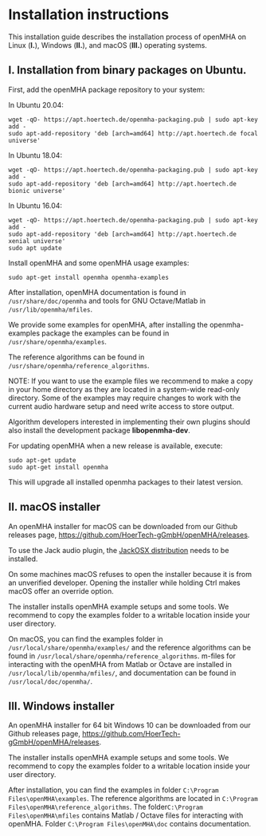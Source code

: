 # Installation instructions

This installation guide describes the installation process of openMHA on
Linux (__I.__), Windows (__II.__), and macOS (__III.__) operating systems.

## I. Installation from binary packages on Ubuntu.

First, add the openMHA package repository to your system:

In Ubuntu 20.04:

    wget -qO- https://apt.hoertech.de/openmha-packaging.pub | sudo apt-key add -
    sudo apt-add-repository 'deb [arch=amd64] http://apt.hoertech.de focal universe'

In Ubuntu 18.04:

    wget -qO- https://apt.hoertech.de/openmha-packaging.pub | sudo apt-key add -
    sudo apt-add-repository 'deb [arch=amd64] http://apt.hoertech.de bionic universe'

In Ubuntu 16.04:

    wget -qO- https://apt.hoertech.de/openmha-packaging.pub | sudo apt-key add -
    sudo apt-add-repository 'deb [arch=amd64] http://apt.hoertech.de xenial universe'
    sudo apt update

Install openMHA and some openMHA usage examples:
```
sudo apt-get install openmha openmha-examples
```

After installation, openMHA documentation is found in
`/usr/share/doc/openmha`
and tools for GNU Octave/Matlab in `/usr/lib/openmha/mfiles`.

We provide some examples for openMHA, after installing the openmha-examples
package the examples can be found in `/usr/share/openmha/examples`.

The reference algorithms can be found in `/usr/share/openmha/reference_algorithms`.

NOTE: If you want to use the example files we recommend to make a copy in your
home directory as they are located in a system-wide read-only directory. Some of
the examples may require changes to work with the current audio hardware setup
and need write access to store output.

Algorithm developers interested in implementing their own plugins should also
install the development package __libopenmha-dev__.

For updating openMHA when a new release is available, execute:

```
sudo apt-get update
sudo apt-get install openmha
```

This will upgrade all installed openmha packages to their latest version.

## II. macOS installer

An openMHA installer for macOS can be downloaded from our
Github releases page, https://github.com/HoerTech-gGmbH/openMHA/releases.

To use the Jack audio plugin, the [JackOSX distribution](http://www.jackaudio.org)
needs to be installed.

On some machines macOS refuses to open the installer because it is from an
unverified developer. Opening the installer while holding Ctrl makes macOS
offer an override option.

The installer installs openMHA example setups and some tools. We recommend to
copy the examples folder to a writable location inside your user directory.

On macOS, you can find the examples folder in
`/usr/local/share/openmha/examples/` and the reference algorithms can be found in
`/usr/local/share/openmha/reference_algorithms`. m-files for interacting with the openMHA
from Matlab or Octave are installed in `/usr/local/lib/openmha/mfiles/`, and
documentation can be found in `/usr/local/doc/openmha/`.



## III. Windows installer

An openMHA installer for 64 bit Windows 10 can be downloaded from our
Github releases page, https://github.com/HoerTech-gGmbH/openMHA/releases.

The installer installs openMHA example setups and some tools. We recommend to
copy the examples folder to a writable location inside your user directory.

After installation, you can find the examples in folder
`C:\Program Files\openMHA\examples`. The reference algorithms are located in
`C:\Program Files\openMHA\reference_algorithms`.
The folder`C:\Program Files\openMHA\mfiles` contains Matlab / Octave files for
interacting with openMHA.  Folder `C:\Program Files\openMHA\doc` contains
documentation.
